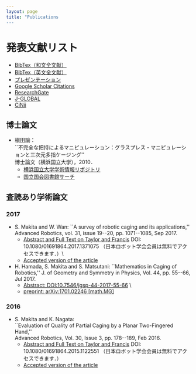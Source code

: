 ```yaml
---
layout: page
title: "Publications
---
```

# 発表文献リスト
* [BibTex（和文全文献）]()
* [BibTex（英文全文献）]()
* [プレゼンテーション](https://www.slideshare.net/SatoshiMakita)
* [Google Scholar Citations](https://scholar.google.com/citations?user=gDCcj0IAAAAJ&hl=en)
* [ResearchGate](https://www.researchgate.net/profile/Satoshi_Makita)
* [J-GLOBAL](https://jglobal.jst.go.jp/detail?JGLOBAL_ID=200901046113854551)
* [CiNii](https://ci.nii.ac.jp/nrid/9000001492983)

## 博士論文
* 槇田諭： \
``不完全な把持によるマニピュレーション：グラスプレス・マニピュレーションと三次元多指ケージング''\
博士論文（横浜国立大学），2010．
  * [横浜国立大学学術情報リポジトリ](http://hdl.handle.net/10131/7266)
  * [国立国会図書館サーチ](https://iss.ndl.go.jp/books/R100000002-I000011035521-00)

## 査読あり学術論文
### 2017
* S. Makita and W. Wan:  ``A survey of robotic caging and its applications,'' 
Advanced Robotics, vol. 31, issue 19--20, pp. 1071--1085, Sep 2017. 
  * [Abstract and Full Text on Taylor and Francis](https://doi.org/10.1080/01691864.2017.1371075) DOI: 10.1080/01691864.2017.1371075 （日本ロボット学会会員は無料でアクセスできます．）\
  * [Accepted version of the article]() 
* H. Hamada, S. Makita and S. Matsutani: 
``Mathematics in Caging of Robotics,'' 
J. of Geometry and Symmetry in Physics, Vol. 44, pp. 55--66, Jul 2017.
  * [Abstract: DOI:10.7546/jgsp-44-2017-55-66](https://www.emis.de/journals/JGSP/jgsp_files/vol44/Hamada_Abs.pdf) \
  * [preprint: arXiv:1701.02246 [math.MG]](https://arxiv.org/abs/1701.02246)
  
### 2016
* S. Makita and K. Nagata: \
``Evaluation of Quality of Partial Caging by a Planar Two-Fingered Hand,'' \
Advanced Robotics, Vol. 30, Issue 3, pp. 178--189, Feb 2016.
  * [Abstract and Full Text on Taylor and Francis](https://doi.org/10.1080/01691864.2015.1122551) DOI: 10.1080/01691864.2015.1122551 （日本ロボット学会会員は無料でアクセスできます．）
  * [Accepted version of the article]()
